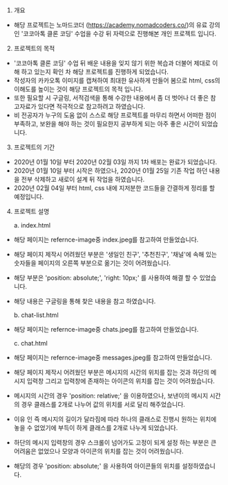 1. 개요

- 해당 프로젝트는 노마드코더 (https://academy.nomadcoders.co/)의 유료 강의인 '코코아톡 클론 코딩' 수업을 수강 뒤 자력으로 진행해본 개인 프로젝트 입니다.

2. 프로젝트의 목적

- '코코아톡 클론 코딩' 수업 뒤 배운 내용을 잊지 않기 위한 복습과 더불어 제대로 이해 하고 있는지 확인 차 해당 프로젝트를 진행하게 되었습니다.
- 작성자의 카카오톡 이미지를 캡쳐하여 최대한 유사하게 만들어 봄으로 html, css의 이해도를 높이는 것이 해당 프로젝트의 목적 입니다.
- 또한 필요할 시 구글링, 서적검색을 통해 수강한 내용에서 좀 더 벗어나 더 좋은 참고자료가 있다면 적극적으로 참고하려고 하였습니다.
- 비 전공자가 누구의 도움 없이 스스로 해당 프로젝트를 마무리 하면서 어떠한 점이 부족하고, 보완을 해야 하는 것이 필요한지 공부하게 되는 아주 좋은 시간이 되었습니다.

3. 프로젝트의 기간

- 2020년 01월 10일 부터 2020년 02월 03일 까지 1차 배포는 완료가 되었습니다.
- 2020년 01월 10일 부터 시작은 하였으나, 2020년 01월 25일 기존 작업 하던 내용을 전부 삭제하고 새로이 설계 뒤 작업을 하였습니다.
- 2020년 02월 04일 부터 html, css 내에 지저분한 코드들을 간결하게 정리를 할 예정입니다.

4. 프로젝트 설명

   a. index.html

- 해당 페이지는 refernce-image중 index.jpeg를 참고하여 만들었습니다.
- 해당 페이지 제작시 어려웠던 부분은 '생일인 친구', '추천친구', '채널'에 속해 있는 숫자들을 페이지의 오른쪽 부분으로 옮기는 것이 어려웠습니다.
- 해당 부분은 'position: absolute;', 'right: 10px;' 를 사용하여 해결 할 수 있었습니다.
- 해당 내용은 구글링을 통해 찾은 내용을 참고 하였습니다.

  b. chat-list.html

- 해당 페이지는 refernce-image중 chats.jpeg를 참고하여 만들었습니다.

  c. chat.html

- 해당 페이지는 refernce-image중 messages.jpeg를 참고하여 만들었습니다.
- 해당 페이지 제작시 어려웠던 부분은 메시지의 시간의 위치를 잡는 것과 하단의 메시지 입력창 그리고 입력창에 존재하는 아이콘의 위치를 잡는 것이 어려웠습니다.
- 메시지의 시간의 경우 'position: relative;' 을 이용하였으나, 보낸이의 메시지 시간의 경우 클래스를 2개로 나누어 값의 위치를 서로 달리 해주었습니다.
- 이유 인 즉 메시지의 길이가 달라짐에 따라 하나의 클래스로 진행시 원하는 위치에 놓을 수 없었기에 부득이 하게 클래스를 2개로 나누게 되었습니다.
- 하단의 메시지 입력창의 경우 스크롤이 넘어가도 고정이 되게 설정 하는 부분은 큰 어려움은 없었으나 모양과 아이콘의 위치를 잡는 것이 어려웠습니다.
- 해당의 경우 'position: absolute;' 을 사용하여 아이콘들의 위치를 설정하였습니다.
